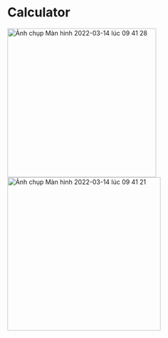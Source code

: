 # Calculator
<img width="334" alt="Ảnh chụp Màn hình 2022-03-14 lúc 09 41 28" src="https://user-images.githubusercontent.com/62166335/158096311-e109ebfd-bacb-4421-b86f-0edc0bf2a86a.png">
<img width="344" alt="Ảnh chụp Màn hình 2022-03-14 lúc 09 41 21" src="https://user-images.githubusercontent.com/62166335/158096314-70706d34-dc1d-4c82-a9df-c0ae6a9fa15c.png">

